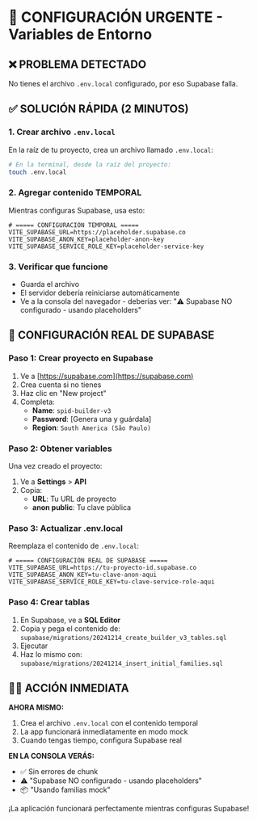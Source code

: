 # 🚨 CONFIGURACIÓN URGENTE - Variables de Entorno

## ❌ **PROBLEMA DETECTADO**
No tienes el archivo `.env.local` configurado, por eso Supabase falla.

## ✅ **SOLUCIÓN RÁPIDA (2 MINUTOS)**

### 1. **Crear archivo `.env.local`**
En la raíz de tu proyecto, crea un archivo llamado `.env.local`:

```bash
# En la terminal, desde la raíz del proyecto:
touch .env.local
```

### 2. **Agregar contenido TEMPORAL**
Mientras configuras Supabase, usa esto:

```env
# ===== CONFIGURACIÓN TEMPORAL =====
VITE_SUPABASE_URL=https://placeholder.supabase.co
VITE_SUPABASE_ANON_KEY=placeholder-anon-key
VITE_SUPABASE_SERVICE_ROLE_KEY=placeholder-service-key
```

### 3. **Verificar que funcione**
- Guarda el archivo
- El servidor debería reiniciarse automáticamente
- Ve a la consola del navegador - deberías ver: "⚠️ Supabase NO configurado - usando placeholders"

## 🎯 **CONFIGURACIÓN REAL DE SUPABASE**

### **Paso 1: Crear proyecto en Supabase**
1. Ve a [https://supabase.com](https://supabase.com)
2. Crea cuenta si no tienes
3. Haz clic en "New project"
4. Completa:
   - **Name**: `spid-builder-v3`
   - **Password**: [Genera una y guárdala]
   - **Region**: `South America (São Paulo)`

### **Paso 2: Obtener variables**
Una vez creado el proyecto:
1. Ve a **Settings** > **API**
2. Copia:
   - **URL**: Tu URL de proyecto
   - **anon public**: Tu clave pública

### **Paso 3: Actualizar .env.local**
Reemplaza el contenido de `.env.local`:

```env
# ===== CONFIGURACIÓN REAL DE SUPABASE =====
VITE_SUPABASE_URL=https://tu-proyecto-id.supabase.co
VITE_SUPABASE_ANON_KEY=tu-clave-anon-aqui
VITE_SUPABASE_SERVICE_ROLE_KEY=tu-clave-service-role-aqui
```

### **Paso 4: Crear tablas**
1. En Supabase, ve a **SQL Editor**
2. Copia y pega el contenido de: `supabase/migrations/20241214_create_builder_v3_tables.sql`
3. Ejecutar
4. Haz lo mismo con: `supabase/migrations/20241214_insert_initial_families.sql`

## 🏃‍♂️ **ACCIÓN INMEDIATA**

**AHORA MISMO:**
1. Crea el archivo `.env.local` con el contenido temporal
2. La app funcionará inmediatamente en modo mock
3. Cuando tengas tiempo, configura Supabase real

**EN LA CONSOLA VERÁS:**
- ✅ Sin errores de chunk
- ⚠️ "Supabase NO configurado - usando placeholders"
- 📦 "Usando familias mock"

¡La aplicación funcionará perfectamente mientras configuras Supabase! 